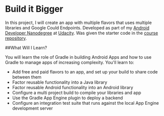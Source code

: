 # Build it Bigger

In this project, I will create an app with multiple flavors that uses multiple libraries and Google Could Endpoints. 
Developed as part of my [Android Developer Nanodegree](https://www.udacity.com/course/android-developer-nanodegree-by-google--nd801) at [Udacity](https://www.udacity.com/nanodegree).
Was given the starter code in the [course repository](https://github.com/udacity/ud867/tree/master/FinalProject).

##What Will I Learn?

You will learn the role of Gradle in building Android Apps and how to use Gradle to manage apps of increasing complexity. You'll learn to:

* Add free and paid flavors to an app, and set up your build to share code between them
* Factor reusable functionality into a Java library
* Factor reusable Android functionality into an Android library
* Configure a multi project build to compile your libraries and app
* Use the Gradle App Engine plugin to deploy a backend
* Configure an integration test suite that runs against the local App Engine development server
